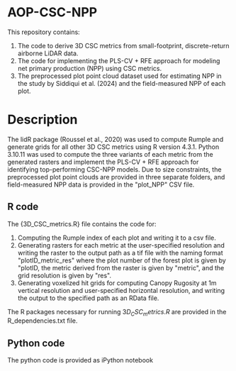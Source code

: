 # AOP-CSC-NPP
This repository contains:
1) The code to derive 3D CSC metrics from small-footprint, discrete-return airborne LiDAR data.
2) The code for implementing the PLS-CV + RFE approach for modeling net primary production (NPP) using CSC metrics. 
3) The preprocessed plot point cloud dataset used for estimating NPP in the study by Siddiqui et al. (2024) and the field-measured NPP of each plot.

# Description

The lidR package (Roussel et al., 2020) was used to compute Rumple and generate grids for all other 3D CSC metrics using R version 4.3.1. Python 3.10.11 was used to compute the three variants of each metric from the generated rasters and implement the PLS-CV + RFE approach for identifying top-performing CSC-NPP models. Due to size constraints, the preprocessed plot point clouds are provided in three separate folders, and field-measured NPP data is provided in the "plot_NPP" CSV file.

## R code

The {3D_CSC_metrics.R} file contains the code for: 
1) Computing the Rumple index of each plot and writing it to a csv file.
2) Generating rasters for each metric at the user-specified resolution and writing the raster to the output path as a tif file with the naming format "plotID_metric_res" where the plot number of the forest plot is given by "plotID, the metric derived from the raster is given by "metric", and the grid resolution is given by "res".
3) Generating voxelized hit grids for computing Canopy Rugosity at 1m vertical resolution and user-specified horizontal resolution, and writing the output to the specified path as an RData file.

The R packages necessary for running $3D_CSC_metrics.R$ are provided in the R_dependencies.txt file.

## Python code

The python code is provided as iPython notebook
